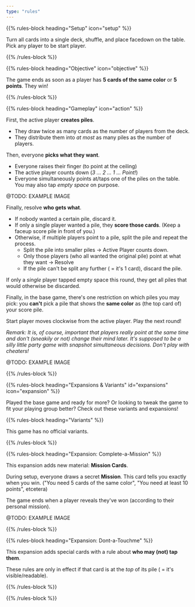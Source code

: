 ```yaml
---
type: "rules"
---
```


{{% rules-block heading="Setup" icon="setup" %}}

Turn all cards into a single deck, shuffle, and place facedown on the table. Pick any player to be start player.

{{% /rules-block %}}

{{% rules-block heading="Objective" icon="objective" %}}

The game ends as soon as a player has **5 cards of the same color** or **5 points**. They win!

{{% /rules-block %}}

{{% rules-block heading="Gameplay" icon="action" %}}

First, the active player **creates piles**.

* They draw twice as many cards as the number of players from the deck. 
* They distribute them into _at most_ as many piles as the number of players.

Then, everyone **picks what they want**.

* Everyone raises their finger (to point at the ceiling)
* The active player counts down (_3 ... 2 ... 1 ... Point!_)
* Everyone simultaneously points at/taps one of the piles on the table. You may also tap _empty space_ on purpose.

@TODO: EXAMPLE IMAGE

Finally, resolve **who gets what**.

* If nobody wanted a certain pile, discard it.
* If only a single player wanted a pile, they **score those cards**. (Keep a faceup score pile in front of you.)
* Otherwise, if multiple players point to a pile, split the pile and repeat the process.
  * Split the pile into smaller piles -> Active Player counts down.
  * Only those players (who all wanted the original pile) point at what they want -> Resolve
  * If the pile can't be split any further ( = it's 1 card), discard the pile.

If only a _single_ player tapped empty space this round, they get all piles that would otherwise be discarded.

Finally, in the base game, there's one restriction on which piles you may pick: you **can't** pick a pile that shows the **same color** as (the top card of) your score pile.

Start player moves clockwise from the active player. Play the next round!

_Remark: It is, of course, important that players really point at the same time and don't (sneakily or not) change their mind later. It's supposed to be a silly little party game with snapshot simultaneous decisions. Don't play with cheaters!_

@TODO: EXAMPLE IMAGE

{{% /rules-block %}}

{{% rules-block heading="Expansions & Variants" id="expansions" icon="expansion" %}}

Played the base game and ready for more? Or looking to tweak the game to fit your playing group better? Check out these variants and expansions!

{{% rules-block heading="Variants" %}}

This game has no official variants.

{{% /rules-block %}}

{{% rules-block heading="Expansion: Complete-a-Mission" %}}

This expansion adds new material: **Mission Cards**.

During setup, everyone draws a secret **Mission**. This card tells you exactly when you win. ("You need 5 cards of the same color", "You need at least 10 points", etcetera)

The game ends when a player reveals they've won (according to their personal mission).

@TODO: EXAMPLE IMAGE

{{% /rules-block %}}

{{% rules-block heading="Expansion: Dont-a-Touchme" %}}

This expansion adds special cards with a rule about **who may (not) tap them**.

These rules are only in effect if that card is at the _top_ of its pile ( = it's visible/readable).

{{% /rules-block %}}

{{% /rules-block %}}

